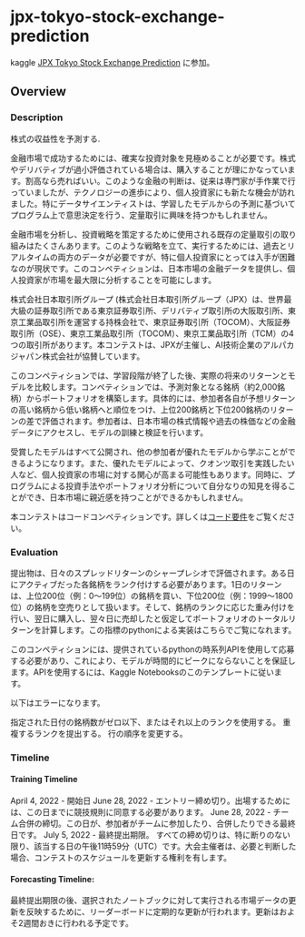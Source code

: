 # jpx-tokyo-stock-exchange-prediction

kaggle [JPX Tokyo Stock Exchange Prediction](https://www.kaggle.com/competitions/jpx-tokyo-stock-exchange-prediction/overview) に参加。

## Overview

### Description

株式の収益性を予測する.


金融市場で成功するためには、確実な投資対象を見極めることが必要です。株式やデリバティブが過小評価されている場合は、購入することが理にかなっています。割高なら売ればいい。このような金融の判断は、従来は専門家が手作業で行っていましたが、テクノロジーの進歩により、個人投資家にも新たな機会が訪れました。特にデータサイエンティストは、学習したモデルからの予測に基づいてプログラム上で意思決定を行う、定量取引に興味を持つかもしれません。

金融市場を分析し、投資戦略を策定するために使用される既存の定量取引の取り組みはたくさんあります。このような戦略を立て、実行するためには、過去とリアルタイムの両方のデータが必要ですが、特に個人投資家にとっては入手が困難なのが現状です。このコンペティションは、日本市場の金融データを提供し、個人投資家が市場を最大限に分析することを可能にします。

株式会社日本取引所グループ (株式会社日本取引所グループ（JPX）は、世界最大級の証券取引所である東京証券取引所、デリバティブ取引所の大阪取引所、東京工業品取引所を運営する持株会社で、東京証券取引所（TOCOM）、大阪証券取引所（OSE）、東京工業品取引所（TOCOM）、東京工業品取引所（TCM）の4つの取引所があります。本コンテストは、JPXが主催し、AI技術企業のアルパカジャパン株式会社が協賛しています。

このコンペティションでは、学習段階が終了した後、実際の将来のリターンとモデルを比較します。コンペティションでは、予測対象となる銘柄（約2,000銘柄）からポートフォリオを構築します。具体的には、参加者各自が予想リターンの高い銘柄から低い銘柄へと順位をつけ、上位200銘柄と下位200銘柄のリターンの差で評価されます。参加者は、日本市場の株式情報や過去の株価などの金融データにアクセスし、モデルの訓練と検証を行います。

受賞したモデルはすべて公開され、他の参加者が優れたモデルから学ぶことができるようになります。また、優れたモデルによって、クオンツ取引を実践したい人など、個人投資家の市場に対する関心が高まる可能性もあります。同時に、プログラムによる投資手法やポートフォリオ分析について自分なりの知見を得ることができ、日本市場に親近感を持つことができるかもしれません。

本コンテストはコードコンペティションです。詳しくは[コード要件](https://www.kaggle.com/competitions/jpx-tokyo-stock-exchange-prediction/overview/description#:~:text=Competition.%20Refer%20to-,Code%20Requirements,-for%20details.)をご覧ください。

### Evaluation

提出物は、日々のスプレッドリターンのシャープレシオで評価されます。ある日にアクティブだった各銘柄をランク付けする必要があります。1日のリターンは、上位200位（例：0～199位）の銘柄を買い、下位200位（例：1999～1800位）の銘柄を空売りとして扱います。そして、銘柄のランクに応じた重み付けを行い、翌日に購入し、翌々日に売却したと仮定してポートフォリオのトータルリターンを計算します。この指標のpythonによる実装はこちらでご覧になれます。

このコンペティションには、提供されているpythonの時系列APIを使用して応募する必要があり、これにより、モデルが時間的にピークにならないことを保証します。APIを使用するには、Kaggle Notebooksのこのテンプレートに従います。

以下はエラーになります。

指定された日付の銘柄数がゼロ以下、またはそれ以上のランクを使用する。
重複するランクを提出する。
行の順序を変更する。

### Timeline

#### Training Timeline

April 4, 2022 - 開始日
June 28, 2022 - エントリー締め切り。出場するためには、この日までに競技規則に同意する必要があります。
June 28, 2022 - チーム合併の締切。この日が、参加者がチームに参加したり、合併したりできる最終日です。
July 5, 2022 - 最終提出期限。
すべての締め切りは、特に断りのない限り、該当する日の午後11時59分（UTC）です。大会主催者は、必要と判断した場合、コンテストのスケジュールを更新する権利を有します。

#### Forecasting Timeline:

最終提出期限の後、選択されたノートブックに対して実行される市場データの更新を反映するために、リーダーボードに定期的な更新が行われます。更新はおよそ2週間おきに行われる予定です。

